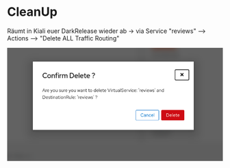 # CleanUp

Räumt in Kiali euer DarkRelease wieder ab -&gt; via Service "reviews" --&gt; Actions --&gt; "Delete ALL Traffic Routing"

![](../../../.gitbook/assets/image%20%28114%29.png)

